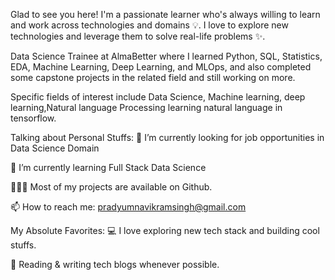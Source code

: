 Glad to see you here! I'm a passionate learner who's always willing to learn and work across technologies and domains 💡. I love to explore new technologies and leverage them to solve real-life problems ✨.

Data Science Trainee at AlmaBetter where I learned Python, SQL, Statistics, EDA, Machine Learning, Deep Learning, and MLOps, and also completed some capstone projects in the related field and still working on more.

Specific fields of interest include Data Science, Machine learning, deep learning,Natural language Processing learning natural language in tensorflow.

Talking about Personal Stuffs: 🔭 I’m currently looking for job opportunities in Data Science Domain

🌱 I’m currently learning Full Stack Data Science

👨🏻‍💻 Most of my projects are available on Github.

📫 How to reach me: pradyumnavikramsingh@gmail.com

My Absolute Favorites: 💻 I love exploring new tech stack and building cool stuffs.

📰 Reading & writing tech blogs whenever possible.
